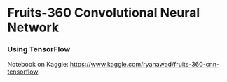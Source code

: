 # Fruits-360 Convolutional Neural Network
### Using TensorFlow
Notebook on Kaggle: https://www.kaggle.com/ryanawad/fruits-360-cnn-tensorflow
